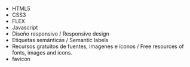 - HTML5
- CSS3
- FLEX
- Javascript
- Diseño responsivo / Responsive design
- Etiquetas semánticas / Semantic labels
- Recursos gratuitos de fuentes, imagenes e íconos / Free resources of fonts, images and icons.
- favicon
